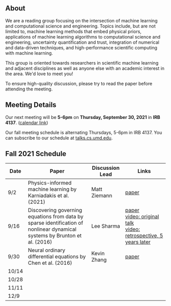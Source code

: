 ## About

We are a reading group focusing on the intersection of machine learning and computational science and engineering. Topics include, but are not limited to, machine learning methods that embed physical priors, applications of machine learning algorithms to computational science and engineering, uncertainty quantification and trust, integration of numerical and data-driven techniques, and high-performance scientific computing with machine learning.

This group is oriented towards researchers in scientific machine learning and adjacent disciplines as well as anyone else with an academic interest in the area. We'd love to meet you!

To ensure high-quality discussion, please try to read the paper before attending the meeting.

## Meeting Details

Our next meeting will be **5-6pm** on **Thursday, September 30, 2021** in **IRB 4137**. ([calendar link](https://calendar.google.com/event?action=TEMPLATE&tmeid=MjdkbWlkZGlvZ3RqaWhmMm1pbzhoZjZsZm5fMjAyMTA5MzBUMjEwMDAwWiBjX3NrMmdoNzZrMWJybjRwNjdpOHFwbmZzbzJvQGc&tmsrc=c_sk2gh76k1brn4p67i8qpnfso2o%40group.calendar.google.com&scp=ALL))

Our fall meeting schedule is alternating Thursdays, 5-6pm in IRB 4137. You can subscribe to our schedule at [talks.cs.umd.edu](https://talks.cs.umd.edu/lists/33).

## Fall 2021 Schedule

| Date | Paper                                                          | Discussion Lead | Links                                                                                                                                |
|------|----------------------------------------------------------------|-----------------|--------------------------------------------------------------------------------------------------------------------------------------|
|  9/2  | Physics-informed machine learning by Karniadakis et al. (2021) | Matt Ziemann | [paper](https://www.brown.edu/research/projects/crunch/sites/brown.edu.research.projects.crunch/files/uploads/Nature-REviews_GK.pdf) |
|  9/16 | Discovering governing equations from data by sparse identification of nonlinear dynamical systems by Brunton et al. (2016) | Lee Sharma | [paper](https://www.pnas.org/content/pnas/113/15/3932.full.pdf) <br> [video: original talk](https://www.youtube.com/watch?v=gSCa78TIldg) <br> [video: retrospective, 5 years later](https://www.youtube.com/watch?v=NxAn0oglMVw) |
|  9/30 | Neural ordinary differential equations by Chen et al. (2016) | Kevin Zhang | [paper](https://arxiv.org/pdf/1806.07366.pdf) |
| 10/14 | | | |
| 10/28 | | | |
| 11/11 | | | |
| 12/9  | | | |
